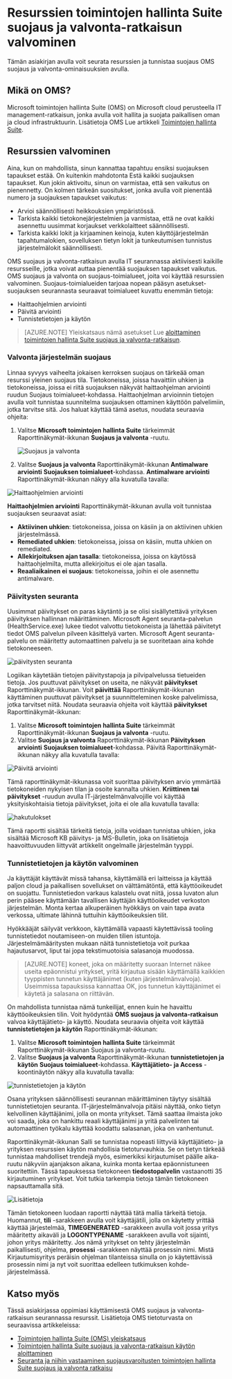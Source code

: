 <properties
   pageTitle="Resurssien valvominen toimintojen hallinta Suite suojaus ja valvonta-ratkaisun | Microsoft Azure"
   description="Tämän asiakirjan avulla voit käyttää OMS suojaus ja valvonta-ominaisuuksia, resurssien ja tunnistaa suojaus."
   services="operations-management-suite"
   documentationCenter="na"
   authors="YuriDio"
   manager="swadhwa"
   editor=""/>

<tags
   ms.service="operations-management-suite"
   ms.topic="article" 
   ms.devlang="na"
   ms.tgt_pltfrm="na"
   ms.workload="na"
   ms.date="10/18/2016"
   ms.author="yurid"/>

# <a name="monitoring-resources-in-operations-management-suite-security-and-audit-solution"></a>Resurssien toimintojen hallinta Suite suojaus ja valvonta-ratkaisun valvominen

Tämän asiakirjan avulla voit seurata resurssien ja tunnistaa suojaus OMS suojaus ja valvonta-ominaisuuksien avulla.

## <a name="what-is-oms"></a>Mikä on OMS?

Microsoft toimintojen hallinta Suite (OMS) on Microsoft cloud perusteella IT management-ratkaisun, jonka avulla voit hallita ja suojata paikallisen oman ja cloud infrastruktuurin. Lisätietoja OMS Lue artikkeli [Toimintojen hallinta Suite](https://technet.microsoft.com/library/mt484091.aspx).

## <a name="monitoring-resources"></a>Resurssien valvominen

Aina, kun on mahdollista, sinun kannattaa tapahtuu ensiksi suojauksen tapaukset estää. On kuitenkin mahdotonta Estä kaikki suojauksen tapaukset. Kun jokin aktivoitu, sinun on varmistaa, että sen vaikutus on pienennetty.  On kolmen tärkeän suositukset, jonka avulla voit pienentää numero ja suojauksen tapaukset vaikutus:

- Arvioi säännöllisesti heikkouksien ympäristössä.
- Tarkista kaikki tietokonejärjestelmien ja varmistaa, että ne ovat kaikki asennettu uusimmat korjaukset verkkolaitteet säännöllisesti.
- Tarkista kaikki lokit ja kirjaaminen keinoja, kuten käyttöjärjestelmän tapahtumalokien, sovelluksen tietyn lokit ja tunkeutumisen tunnistus järjestelmälokit säännöllisesti.

OMS suojaus ja valvonta-ratkaisun avulla IT seurannassa aktiivisesti kaikille resursseille, jotka voivat auttaa pienentää suojauksen tapaukset vaikutus. OMS suojaus ja valvonta on suojaus-toimialueet, joita voi käyttää resurssien valvominen. Suojaus-toimialueiden tarjoaa nopean pääsyn asetukset-suojauksen seurannasta seuraavat toimialueet kuvattu enemmän tietoja:

- Haittaohjelmien arviointi
- Päivitä arviointi
- Tunnistetietojen ja käytön

> [AZURE.NOTE] Yleiskatsaus nämä asetukset Lue [aloittaminen toimintojen hallinta Suite suojaus ja valvonta-ratkaisun](oms-security-getting-started.md).

### <a name="monitoring-system-protection"></a>Valvonta järjestelmän suojaus

Linnaa syvyys vaiheelta jokaisen kerroksen suojaus on tärkeää oman resurssi yleinen suojaus tila. Tietokoneissa, joissa havaittiin uhkien ja tietokoneissa, joissa ei riitä suojauksen näkyvät haittaohjelman arviointi ruudun Suojaus toimialueet-kohdassa. Haittaohjelman arvioinnin tietojen avulla voit tunnistaa suunnitelma suojauksen ottaminen käyttöön palvelimiin, jotka tarvitse sitä. Jos haluat käyttää tämä asetus, noudata seuraavia ohjeita:

1. Valitse **Microsoft toimintojen hallinta Suite** tärkeimmät Raporttinäkymät-ikkunan **Suojaus ja valvonta** -ruutu.

    ![Suojaus ja valvonta](./media/oms-security-responding-alerts/oms-security-responding-alerts-fig1.png)

2. Valitse **Suojaus ja valvonta** Raporttinäkymät-ikkunan **Antimalware arviointi** **Suojauksen toimialueet**-kohdassa. **Antimalware arviointi** Raporttinäkymät-ikkunan näkyy alla kuvatulla tavalla:

![Haittaohjelmien arviointi](./media/oms-security-monitoring-resources/oms-security-monitoring-resources-fig2-ga.png)

**Haittaohjelmien arviointi** Raporttinäkymät-ikkunan avulla voit tunnistaa suojauksen seuraavat asiat:

- **Aktiivinen uhkien**: tietokoneissa, joissa on käsiin ja on aktiivinen uhkien järjestelmässä.
- **Remediated uhkien**: tietokoneissa, joissa on käsiin, mutta uhkien on remediated.
- **Allekirjoituksen ajan tasalla**: tietokoneissa, joissa on käytössä haittaohjelmilta, mutta allekirjoitus ei ole ajan tasalla.
- **Reaaliaikainen ei suojaus**: tietokoneissa, joihin ei ole asennettu antimalware.

### <a name="monitoring-updates"></a>Päivitysten seuranta 

Uusimmat päivitykset on paras käytäntö ja se olisi sisällytettävä yrityksen päivityksen hallinnan määrittäminen. Microsoft Agent seuranta-palvelun (HealthService.exe) lukee tiedot valvottu tietokoneista ja lähettää päivitetyt tiedot OMS palvelun pilveen käsittelyä varten. Microsoft Agent seuranta-palvelu on määritetty automaattinen palvelu ja se suoritetaan aina kohde tietokoneeseen.

![päivitysten seuranta](./media/oms-security-monitoring-resources/oms-security-monitoring-resources-fig3.png)

Logiikan käytetään tietojen päivitystapoja ja pilvipalvelussa tietueiden tietoja. Jos puuttuvat päivitykset on useita, ne näkyvät **päivitykset** Raporttinäkymät-ikkunan. Voit **päivittää** Raporttinäkymät-ikkunan käyttäminen puuttuvat päivitykset ja suunnitteleminen koske palvelimissa, jotka tarvitset niitä. Noudata seuraavia ohjeita voit käyttää **päivitykset** Raporttinäkymät-ikkunan:

1. Valitse **Microsoft toimintojen hallinta Suite** tärkeimmät Raporttinäkymät-ikkunan **Suojaus ja valvonta** -ruutu.
2. Valitse **Suojaus ja valvonta** Raporttinäkymät-ikkunan **Päivityksen arviointi** **Suojauksen toimialueet**-kohdassa. Päivitä Raporttinäkymät-ikkunan näkyy alla kuvatulla tavalla:

![Päivitä arviointi](./media/oms-security-monitoring-resources/oms-security-monitoring-resources-fig4.png)

Tämä raporttinäkymät-ikkunassa voit suorittaa päivityksen arvio ymmärtää tietokoneiden nykyisen tilan ja osoite kannalta uhkien. **Kriittinen tai päivitykset** -ruudun avulla IT-järjestelmänvalvojille voi käyttää yksityiskohtaisia tietoja päivitykset, joita ei ole alla kuvatulla tavalla:

![hakutulokset](./media/oms-security-monitoring-resources/oms-security-monitoring-resources-fig5.png)

Tämä raportti sisältää tärkeitä tietoja, joilla voidaan tunnistaa uhkien, joka sisältää Microsoft KB päivitys- ja MS-Bulletin, joka on lisätietoja haavoittuvuuden liittyvät artikkelit ongelmalle järjestelmän tyyppi.

### <a name="monitoring-identity-and-access"></a>Tunnistetietojen ja käytön valvominen

Ja käyttäjät käyttävät missä tahansa, käyttämällä eri laitteissa ja käyttää paljon cloud ja paikallisen sovellukset on välttämätöntä, että käyttöoikeudet on suojattu. Tunnistetiedon varkaus kalastelu ovat niitä, jossa luvaton alun perin pääsee käyttämään tavallisen käyttäjän käyttöoikeudet verkoston järjestelmän. Monta kertaa alkuperäinen hyökkäys on vain tapa avata verkossa, ultimate lähinnä tuttuihin käyttöoikeuksien tilit. 

Hyökkääjät säilyvät verkkoon, käyttämällä vapaasti käytettävissä tooling tunnistetiedot noutamiseen-on muiden tilien istuntoja. Järjestelmämääritysten mukaan näitä tunnistetietoja voit purkaa hajautusarvot, liput tai jopa tekstimuotoisia salasanoja muodossa.  

> [AZURE.NOTE] koneet, joka on määritetty suoraan Internet näkee useita epäonnistui yritykset, yritä kirjautua sisään käyttämällä kaikkien tyyppisten tunnetun käyttäjänimet (kuten järjestelmänvalvoja). Useimmissa tapauksissa kannattaa OK, jos tunnetun käyttäjänimet ei käytetä ja salasana on riittävän.

On mahdollista tunnistaa nämä tunkeilijat, ennen kuin he havaittu käyttöoikeuksien tilin. Voit hyödyntää **OMS suojaus ja valvonta-ratkaisun** valvoa käyttäjätieto- ja käyttö. Noudata seuraavia ohjeita voit käyttää **tunnistetietojen ja käytön** Raporttinäkymät-ikkunan:

1. Valitse **Microsoft toimintojen hallinta Suite** tärkeimmät Raporttinäkymät-ikkunan Suojaus ja valvonta-ruutu.
2. Valitse **Suojaus ja valvonta** Raporttinäkymät-ikkunan **tunnistetietojen ja käytön** **Suojaus toimialueet**-kohdassa. **Käyttäjätieto- ja Access** -koontinäytön näkyy alla kuvatulla tavalla:

![tunnistetietojen ja käytön](./media/oms-security-monitoring-resources/oms-security-monitoring-resources-fig6-ga.png)

Osana yrityksen säännöllisesti seurannan määrittäminen täytyy sisältää tunnistetietojen seuranta. IT-järjestelmänvalvoja pitäisi näyttää, onko tietyn kelvollinen käyttäjänimi, jolla on monta yritykset. Tämä saattaa ilmaista joko voi saada, joka on hankittu reaali käyttäjänimi ja yritä palvelinten tai automaattinen työkalu käyttää koodattu salasanan, joka on vanhentunut.

Raporttinäkymät-ikkunan Salli se tunnistaa nopeasti liittyviä käyttäjätieto- ja yrityksen resurssien käytön mahdollisia tietoturvauhkia. Se on tietyn tärkeää tunnistaa mahdolliset trendejä myös, esimerkiksi kirjautumiset päälle aika-ruutu näkyviin ajanjakson aikana, kuinka monta kertaa epäonnistuneen suoritettiin. Tässä tapauksessa tietokoneen **tiedostopalvelin** vastaanotti 35 kirjautuminen yritykset. Voit tutkia tarkempia tietoja tämän tietokoneen napsauttamalla sitä. 

![Lisätietoja](./media/oms-security-monitoring-resources/oms-security-monitoring-resources-fig7-new.png)

Tämän tietokoneen luodaan raportti näyttää tätä mallia tärkeitä tietoja. Huomannut, **tili** -sarakkeen avulla voit käyttäjätili, jolla on käytetty yrittää käyttää järjestelmää, **TIMEGENERATED** -sarakkeen avulla voit jossa yritys määritetty aikaväli ja **LOGONTYPENAME** -sarakkeen avulla voit sijainti, johon yritys määritetty. Jos nämä yritykset on tehty järjestelmän paikallisesti, ohjelma, **prosessi** -sarakkeen näyttää prosessin nimi. Mistä Kirjautumisyritys peräisin ohjelman tilanteissa sinulla on jo käytettävissä prosessin nimi ja nyt voit suorittaa edelleen tutkimuksen kohde-järjestelmässä.

## <a name="see-also"></a>Katso myös

Tässä asiakirjassa oppimiasi käyttämisestä OMS suojaus ja valvonta-ratkaisun seurannassa resurssit. Lisätietoja OMS tietoturvasta on seuraavissa artikkeleissa:

- [Toimintojen hallinta Suite (OMS) yleiskatsaus](operations-management-suite-overview.md)
- [Toimintojen hallinta Suite suojaus ja valvonta-ratkaisun käytön aloittaminen](oms-security-getting-started.md)
- [Seuranta ja niihin vastaaminen suojausvaroitusten toimintojen hallinta Suite suojaus ja valvonta ratkaisu](oms-security-responding-alerts.md)